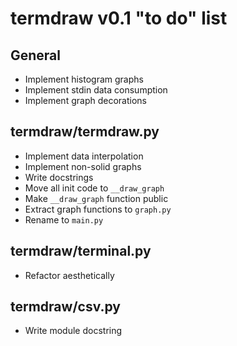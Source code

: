 termdraw v0.1 "to do" list
==========================

General
-------
+ Implement histogram graphs
+ Implement stdin data consumption
+ Implement graph decorations

termdraw/termdraw.py
--------------------
+ Implement data interpolation
+ Implement non-solid graphs
+ Write docstrings
+ Move all init code to `__draw_graph`
+ Make `__draw_graph` function public
+ Extract graph functions to `graph.py`
+ Rename to `main.py`

termdraw/terminal.py
--------------------
+ Refactor aesthetically

termdraw/csv.py
---------------
+ Write module docstring
